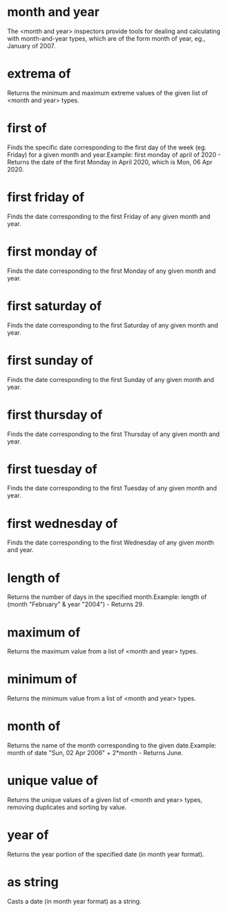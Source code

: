 # month and year

The &lt;month and year&gt; inspectors provide tools for dealing and calculating with month-and-year types, which are of the form month of year, eg., January of 2007.

# extrema of <month and year>

Returns the minimum and maximum extreme values of the given list of &lt;month and year&gt; types.

# first <day of week> of <month and year>

Finds the specific date corresponding to the first day of the week (eg. Friday) for a given month and year.Example: first monday of april of 2020 - Returns the date of the first Monday in April 2020, which is Mon, 06 Apr 2020.

# first friday of <month and year>

Finds the date corresponding to the first Friday of any given month and year.

# first monday of <month and year>

Finds the date corresponding to the first Monday of any given month and year.

# first saturday of <month and year>

Finds the date corresponding to the first Saturday of any given month and year.

# first sunday of <month and year>

Finds the date corresponding to the first Sunday of any given month and year.

# first thursday of <month and year>

Finds the date corresponding to the first Thursday of any given month and year.

# first tuesday of <month and year>

Finds the date corresponding to the first Tuesday of any given month and year.

# first wednesday of <month and year>

Finds the date corresponding to the first Wednesday of any given month and year.

# length of <month and year>

Returns the number of days in the specified month.Example: length of (month &quot;February&quot; &amp; year &quot;2004&quot;) - Returns 29.

# maximum of <month and year>

Returns the maximum value from a list of &lt;month and year&gt; types.

# minimum of <month and year>

Returns the minimum value from a list of &lt;month and year&gt; types.

# month of <month and year>

Returns the name of the month corresponding to the given date.Example: month of date &quot;Sun, 02 Apr 2006&quot; + 2*month - Returns June.

# unique value of <month and year>

Returns the unique values of a given list of &lt;month and year&gt; types, removing duplicates and sorting by value.

# year of <month and year>

Returns the year portion of the specified date (in month year format).

# <month and year> as string

Casts a date (in month year format) as a string.
